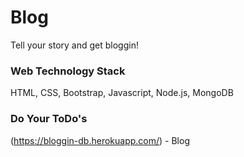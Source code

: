 # Blog
Tell your story and get bloggin! 

### Web Technology Stack
HTML, CSS, Bootstrap, Javascript, Node.js, MongoDB

### Do Your ToDo's
(https://bloggin-db.herokuapp.com/) - Blog
